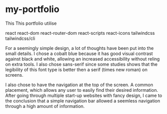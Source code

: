# my-portfolio

This
This portfolio utilise
 
react
react-dom
react-router-dom
react-scripts
react-icons
tailwindcss
tailwindcss/cli

For a seemingly simple design, a lot of thoughts have been put into the small details. I chose a cobalt blue because it has good visual contrast against black and white, allowing an increased accessibility without reling on extra tools. I also chose sans-serif since some studies shows that the legibility of this font type is better then a serif (times new roman) on screens. 

I also chose to have the navigation at the top of the screen. A common placement, which allows any user to easily find their desired information. After going through multiple start-up websites with fancy design, I came to the conclusion that a simple navigation bar allowed a seemless navigation through a high amount of information.

